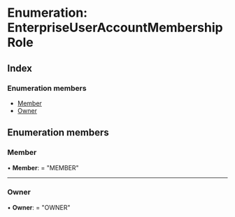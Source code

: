 
# Enumeration: EnterpriseUserAccountMembershipRole

## Index

### Enumeration members

* [Member](enterpriseuseraccountmembershiprole.md#member)
* [Owner](enterpriseuseraccountmembershiprole.md#owner)

## Enumeration members

###  Member

• **Member**: = "MEMBER"

___

###  Owner

• **Owner**: = "OWNER"
